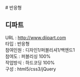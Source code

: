<link rel="stylesheet" type="text/css" href="../css/post.css" />
# 반응형
<h2>디파트</h2>
URL  : <a href="http://www.diipart.com" target="_blank">http://www.diipart.com</a><br/>
타입 : 반응형<br/>
참여인원 : 디자인1/퍼블리셔1/백엔드1<br/>
참여도 : 퍼블리싱 100%<br/>
작업방식 : 하드코딩 100%<br/>
구성 : html5/css3/jQuery
